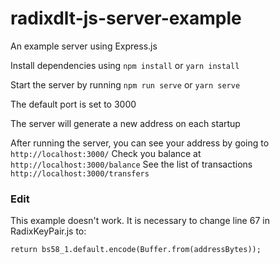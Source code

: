 # radixdlt-js-server-example
An example server using Express.js

Install dependencies using `npm install` or `yarn install`

Start the server by running `npm run serve` or `yarn serve`

The default port is set to 3000

The server will generate a new address on each startup

After running the server, you can see your address by going to `http://localhost:3000/`
Check you balance at `http://localhost:3000/balance`
See the list of transactions `http://localhost:3000/transfers`

### Edit
This example doesn't work. It is necessary to change line 67 in RadixKeyPair.js to:
```
return bs58_1.default.encode(Buffer.from(addressBytes));
```
